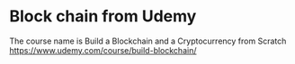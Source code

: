 # Block chain from Udemy
The course name is Build a Blockchain and a Cryptocurrency from Scratch  
https://www.udemy.com/course/build-blockchain/

